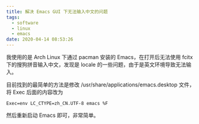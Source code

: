 ```yaml
---
title: 解决 Emacs GUI 下无法输入中文的问题
tags:
  - software
  - linux
  - emacs
date: 2020-04-14 08:53:26
---
```



我使用的是 Arch Linux 下通过 pacman 安装的 Emacs，在打开后无法使用 fcitx 下的搜狗拼音输入中文，发现是 locale 的一些问题，由于是英文环境导致无法输入。

<!-- more -->

目前找到的最简单的方法是修改 /usr/share/applications/emacs.desktop 文件，将 Exec 后面的内容改为

```
Exec=env LC_CTYPE=zh_CN.UTF-8 emacs %F
```

然后重新启动 Emacs 即可，非常简单。